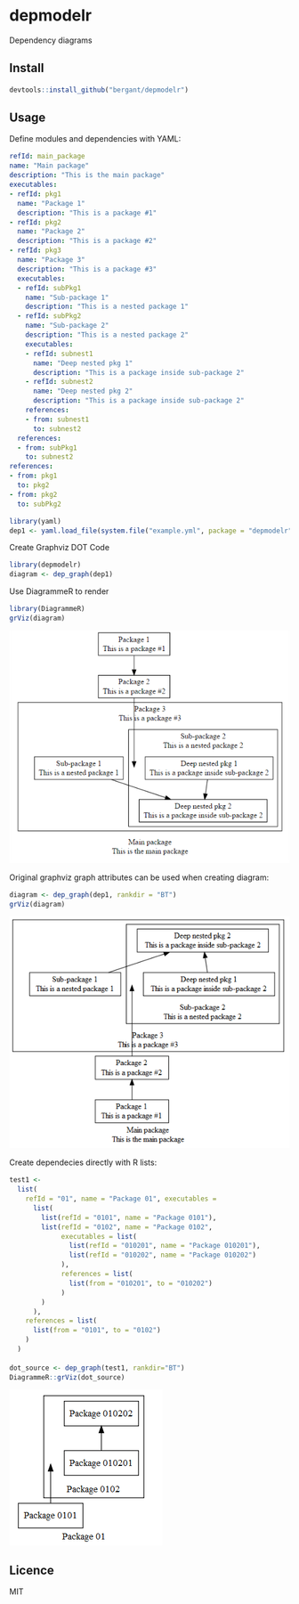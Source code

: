 


# depmodelr

Dependency diagrams

## Install


```r
devtools::install_github("bergant/depmodelr")
```

## Usage

Define modules and dependencies with YAML:

```yaml
refId: main_package
name: "Main package"
description: "This is the main package"
executables:
- refId: pkg1
  name: "Package 1"
  description: "This is a package #1"
- refId: pkg2
  name: "Package 2"
  description: "This is a package #2"
- refId: pkg3
  name: "Package 3"
  description: "This is a package #3"
  executables:
  - refId: subPkg1
    name: "Sub-package 1"
    description: "This is a nested package 1"
  - refId: subPkg2
    name: "Sub-package 2"
    description: "This is a nested package 2"
    executables:
    - refId: subnest1
      name: "Deep nested pkg 1"
      description: "This is a package inside sub-package 2"
    - refId: subnest2
      name: "Deep nested pkg 2"
      description: "This is a package inside sub-package 2"
    references:
    - from: subnest1
      to: subnest2
  references:
  - from: subPkg1
    to: subnest2
references:
- from: pkg1
  to: pkg2
- from: pkg2
  to: subPkg2
```



```r
library(yaml)
dep1 <- yaml.load_file(system.file("example.yml", package = "depmodelr") )
```

Create Graphviz DOT Code

```r
library(depmodelr)
diagram <- dep_graph(dep1)
```

Use DiagrammeR to render 

```r
library(DiagrammeR)
grViz(diagram)
```


![](img/example.png)

Original graphviz graph attributes can be used when creating diagram:


```r
diagram <- dep_graph(dep1, rankdir = "BT")
grViz(diagram)
```

![](img/example2.png)


Create dependecies directly with R lists:


```r
test1 <- 
  list(
    refId = "01", name = "Package 01", executables = 
      list(
        list(refId = "0101", name = "Package 0101"),
        list(refId = "0102", name = "Package 0102", 
             executables = list(
               list(refId = "010201", name = "Package 010201"),
               list(refId = "010202", name = "Package 010202") 
             ),
             references = list(
               list(from = "010201", to = "010202")
             )
        )
      ),
    references = list(
      list(from = "0101", to = "0102")
    )
  )

dot_source <- dep_graph(test1, rankdir="BT")
DiagrammeR::grViz(dot_source)
```

![](img/example3.png)

## Licence
MIT
